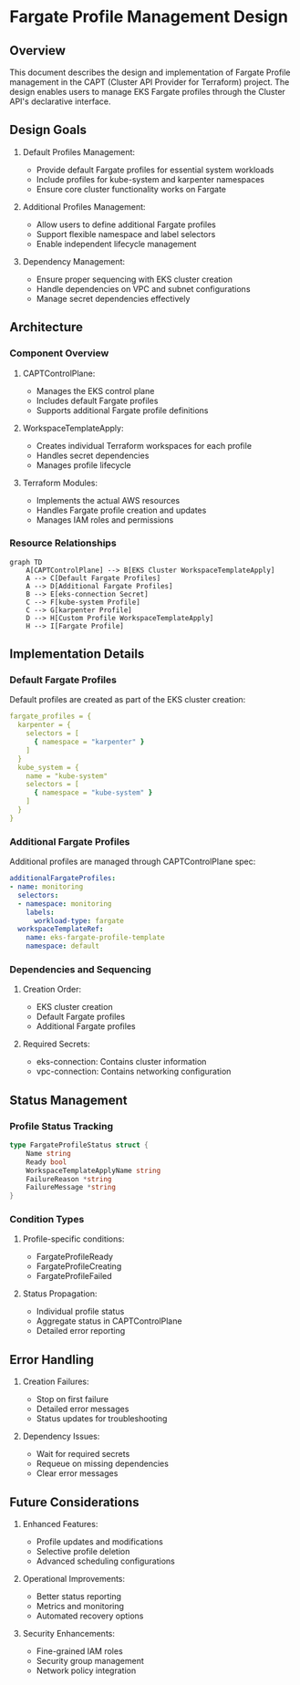 # Fargate Profile Management Design

## Overview

This document describes the design and implementation of Fargate Profile management in the CAPT (Cluster API Provider for Terraform) project. The design enables users to manage EKS Fargate profiles through the Cluster API's declarative interface.

## Design Goals

1. Default Profiles Management:
   - Provide default Fargate profiles for essential system workloads
   - Include profiles for kube-system and karpenter namespaces
   - Ensure core cluster functionality works on Fargate

2. Additional Profiles Management:
   - Allow users to define additional Fargate profiles
   - Support flexible namespace and label selectors
   - Enable independent lifecycle management

3. Dependency Management:
   - Ensure proper sequencing with EKS cluster creation
   - Handle dependencies on VPC and subnet configurations
   - Manage secret dependencies effectively

## Architecture

### Component Overview

1. CAPTControlPlane:
   - Manages the EKS control plane
   - Includes default Fargate profiles
   - Supports additional Fargate profile definitions

2. WorkspaceTemplateApply:
   - Creates individual Terraform workspaces for each profile
   - Handles secret dependencies
   - Manages profile lifecycle

3. Terraform Modules:
   - Implements the actual AWS resources
   - Handles Fargate profile creation and updates
   - Manages IAM roles and permissions

### Resource Relationships

```mermaid
graph TD
    A[CAPTControlPlane] --> B[EKS Cluster WorkspaceTemplateApply]
    A --> C[Default Fargate Profiles]
    A --> D[Additional Fargate Profiles]
    B --> E[eks-connection Secret]
    C --> F[kube-system Profile]
    C --> G[karpenter Profile]
    D --> H[Custom Profile WorkspaceTemplateApply]
    H --> I[Fargate Profile]
```

## Implementation Details

### Default Fargate Profiles

Default profiles are created as part of the EKS cluster creation:

```yaml
fargate_profiles = {
  karpenter = {
    selectors = [
      { namespace = "karpenter" }
    ]
  }
  kube_system = {
    name = "kube-system"
    selectors = [
      { namespace = "kube-system" }
    ]
  }
}
```

### Additional Fargate Profiles

Additional profiles are managed through CAPTControlPlane spec:

```yaml
additionalFargateProfiles:
- name: monitoring
  selectors:
  - namespace: monitoring
    labels:
      workload-type: fargate
  workspaceTemplateRef:
    name: eks-fargate-profile-template
    namespace: default
```

### Dependencies and Sequencing

1. Creation Order:
   - EKS cluster creation
   - Default Fargate profiles
   - Additional Fargate profiles

2. Required Secrets:
   - eks-connection: Contains cluster information
   - vpc-connection: Contains networking configuration

## Status Management

### Profile Status Tracking

```go
type FargateProfileStatus struct {
    Name string
    Ready bool
    WorkspaceTemplateApplyName string
    FailureReason *string
    FailureMessage *string
}
```

### Condition Types

1. Profile-specific conditions:
   - FargateProfileReady
   - FargateProfileCreating
   - FargateProfileFailed

2. Status Propagation:
   - Individual profile status
   - Aggregate status in CAPTControlPlane
   - Detailed error reporting

## Error Handling

1. Creation Failures:
   - Stop on first failure
   - Detailed error messages
   - Status updates for troubleshooting

2. Dependency Issues:
   - Wait for required secrets
   - Requeue on missing dependencies
   - Clear error messages

## Future Considerations

1. Enhanced Features:
   - Profile updates and modifications
   - Selective profile deletion
   - Advanced scheduling configurations

2. Operational Improvements:
   - Better status reporting
   - Metrics and monitoring
   - Automated recovery options

3. Security Enhancements:
   - Fine-grained IAM roles
   - Security group management
   - Network policy integration
